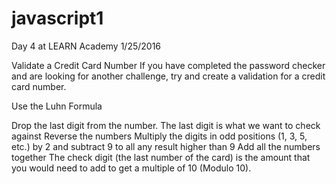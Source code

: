 # javascript1
Day 4 at LEARN Academy 1/25/2016 

Validate a Credit Card Number
If you have completed the password checker and are looking for another challenge, try and create a validation for a credit card number.

Use the Luhn Formula

Drop the last digit from the number. The last digit is what we want to check against
Reverse the numbers
Multiply the digits in odd positions (1, 3, 5, etc.) by 2 and subtract 9 to all any result higher than 9
Add all the numbers together
The check digit (the last number of the card) is the amount that you would need to add to get a multiple of 10 (Modulo 10).
